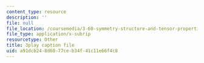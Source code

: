 ```yaml
---
content_type: resource
description: ''
file: null
file_location: /coursemedia/3-60-symmetry-structure-and-tensor-properties-of-materials-fall-2005/a91dcb248d6077ceb34f41c11e66f4c8_w1qapsDFz2g.srt
file_type: application/x-subrip
resourcetype: Other
title: 3play caption file
uid: a91dcb24-8d60-77ce-b34f-41c11e66f4c8
---
```

